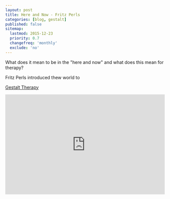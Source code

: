 ```yaml
---
layout: post
title: Here and Now - Fritz Perls
categories: [blog, gestalt]
published: false
sitemap:
  lastmod: 2015-12-23
  priority: 0.7
  changefreq: 'monthly'
  exclude: 'no'
---
```


What does it mean to be in the "<span class="highlight">here and now</span>" and what does this mean for therapy?

Fritz Perls introduced thew world to 


<a href="/gestalt-therapy/" title="Gestalt Therapy">Gestalt Therapy</a> 


<iframe width="100%" height="315" src="https://www.youtube.com/embed/6AAgeT1X5oI" frameborder="0" allowfullscreen></iframe>
